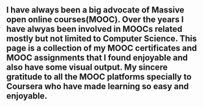 ## I have always been a big advocate of Massive open online courses(MOOC). Over the years I have alwyas been involved in MOOCs related mostly but not limited to Computer Science. This page is a collection of my MOOC certificates and MOOC assignments that I found enjoyable and also have some visual output. My sincere gratitude to all the MOOC platforms specially to Coursera who have made learning so easy and enjoyable.
